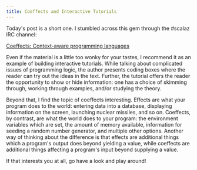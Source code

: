 ```yaml
---
title: Coeffects and Interactive Tutorials
---
```


Today's post is a short one.  I stumbled across this gem through the #scalaz IRC channel:

[Coeffects: Context-aware programming languages](http://tomasp.net/coeffects/)

Even if the material is a little too wonky for your tastes, I recommend it as an example of building interactive tutorials.  While talking about complicated issues of programming logic, the author presents coding boxes where the reader can try out the ideas in the text.  Further, the tutorial offers the reader the opportunity to show or hide information: one has a choice of skimming through, working through examples, and/or studying the theory.

Beyond that, I find the topic of coeffects interesting.  Effects are what your program does to the world: entering data into a database, displaying information on the screen, launching nuclear missiles, and so on.  Coeffects, by contrast, are what the world does to your program: the environment variables which are set, the amount of memory available, information for seeding a random number generator, and multiple other options.  Another way of thinking about the difference is that effects are additional things which a program's output does beyond yielding a value, while coeffects are additional things affecting a program's input beyond supplying a value.

If that interests you at all, go have a look and play around!
